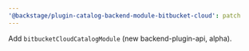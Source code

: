 ```yaml
---
'@backstage/plugin-catalog-backend-module-bitbucket-cloud': patch
---
```


Add `bitbucketCloudCatalogModule` (new backend-plugin-api, alpha).
